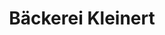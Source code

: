 ---
title: "Bäckerei Kleinert"
url: /leipzig/baeckerei-kleinert-georg-schwarz-strasse/
shop: Bäckerei
---